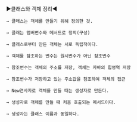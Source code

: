 ▶클래스와 객체 정리◀<br>

    → 클래스는 객체를 만들기 위해 정의한 것.
    
    → 클래는 맴버변수와 메서드로 정의(구성)
            
    → 클래스로부터 만든 객체는 서로 독립적이다.
    
    → 객체를 참조하는 변수는 원시변수가 아닌 참조변수
    
    → 참조변수는 객체의 주소를 저장, 객체는 자바의 힙영역 저장
    
    → 참조변수가 저장하고 있는 주소값을 참조하여 객체의 접근

    → New연사자로 객체를 만들 때는 생성자로 만든다.

    → 생성자로 객체를 만들 때 처음 호출되는 메서드이다.

    → 생성자는 클래스 이름과 동일하다.
